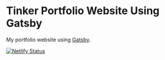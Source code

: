 
# Tinker Portfolio Website Using Gatsby 

My portfolio website using [Gatsby](https://www.gatsbyjs.org/). 

[![Netlify Status](https://api.netlify.com/api/v1/badges/906be83f-e90b-4503-adf4-e66bc2be4693/deploy-status)](https://app.netlify.com/sites/reverent-hoover-fa96a6/deploys)
